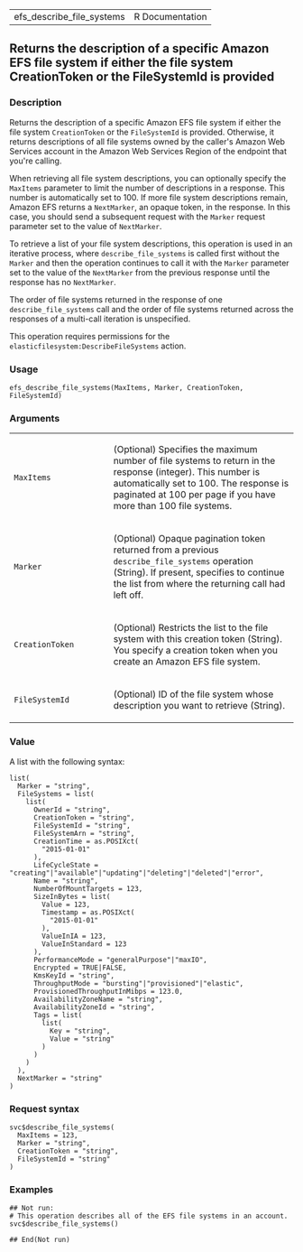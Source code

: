 <table style="width: 100%;">
<tbody>
<tr class="odd">
<td>efs_describe_file_systems</td>
<td style="text-align: right;">R Documentation</td>
</tr>
</tbody>
</table>

## Returns the description of a specific Amazon EFS file system if either the file system CreationToken or the FileSystemId is provided

### Description

Returns the description of a specific Amazon EFS file system if either
the file system `CreationToken` or the `FileSystemId` is provided.
Otherwise, it returns descriptions of all file systems owned by the
caller's Amazon Web Services account in the Amazon Web Services Region
of the endpoint that you're calling.

When retrieving all file system descriptions, you can optionally specify
the `MaxItems` parameter to limit the number of descriptions in a
response. This number is automatically set to 100. If more file system
descriptions remain, Amazon EFS returns a `NextMarker`, an opaque token,
in the response. In this case, you should send a subsequent request with
the `Marker` request parameter set to the value of `NextMarker`.

To retrieve a list of your file system descriptions, this operation is
used in an iterative process, where `describe_file_systems` is called
first without the `Marker` and then the operation continues to call it
with the `Marker` parameter set to the value of the `NextMarker` from
the previous response until the response has no `NextMarker`.

The order of file systems returned in the response of one
`describe_file_systems` call and the order of file systems returned
across the responses of a multi-call iteration is unspecified.

This operation requires permissions for the
`elasticfilesystem:DescribeFileSystems` action.

### Usage

    efs_describe_file_systems(MaxItems, Marker, CreationToken, FileSystemId)

### Arguments

<table>
<colgroup>
<col style="width: 35%" />
<col style="width: 65%" />
</colgroup>
<tbody>
<tr class="odd">
<td><code id="efs_describe_file_systems_:_MaxItems">MaxItems</code></td>
<td><p>(Optional) Specifies the maximum number of file systems to return
in the response (integer). This number is automatically set to 100. The
response is paginated at 100 per page if you have more than 100 file
systems.</p></td>
</tr>
<tr class="even">
<td><code id="efs_describe_file_systems_:_Marker">Marker</code></td>
<td><p>(Optional) Opaque pagination token returned from a previous
<code>describe_file_systems</code> operation (String). If present,
specifies to continue the list from where the returning call had left
off.</p></td>
</tr>
<tr class="odd">
<td><code
id="efs_describe_file_systems_:_CreationToken">CreationToken</code></td>
<td><p>(Optional) Restricts the list to the file system with this
creation token (String). You specify a creation token when you create an
Amazon EFS file system.</p></td>
</tr>
<tr class="even">
<td><code
id="efs_describe_file_systems_:_FileSystemId">FileSystemId</code></td>
<td><p>(Optional) ID of the file system whose description you want to
retrieve (String).</p></td>
</tr>
</tbody>
</table>

### Value

A list with the following syntax:

    list(
      Marker = "string",
      FileSystems = list(
        list(
          OwnerId = "string",
          CreationToken = "string",
          FileSystemId = "string",
          FileSystemArn = "string",
          CreationTime = as.POSIXct(
            "2015-01-01"
          ),
          LifeCycleState = "creating"|"available"|"updating"|"deleting"|"deleted"|"error",
          Name = "string",
          NumberOfMountTargets = 123,
          SizeInBytes = list(
            Value = 123,
            Timestamp = as.POSIXct(
              "2015-01-01"
            ),
            ValueInIA = 123,
            ValueInStandard = 123
          ),
          PerformanceMode = "generalPurpose"|"maxIO",
          Encrypted = TRUE|FALSE,
          KmsKeyId = "string",
          ThroughputMode = "bursting"|"provisioned"|"elastic",
          ProvisionedThroughputInMibps = 123.0,
          AvailabilityZoneName = "string",
          AvailabilityZoneId = "string",
          Tags = list(
            list(
              Key = "string",
              Value = "string"
            )
          )
        )
      ),
      NextMarker = "string"
    )

### Request syntax

    svc$describe_file_systems(
      MaxItems = 123,
      Marker = "string",
      CreationToken = "string",
      FileSystemId = "string"
    )

### Examples

    ## Not run: 
    # This operation describes all of the EFS file systems in an account.
    svc$describe_file_systems()

    ## End(Not run)
